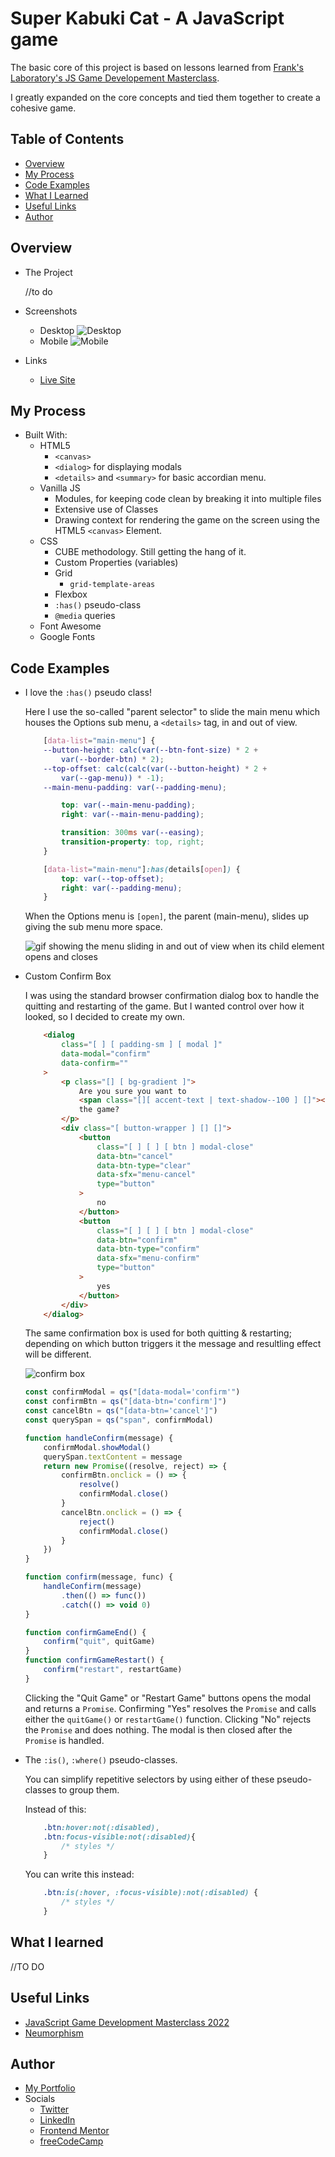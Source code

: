 
# Super Kabuki Cat - A JavaScript game

The basic core of this project is based on lessons learned from [Frank's Laboratory's JS Game Developement Masterclass](https://www.youtube.com/playlist?list=PLYElE_rzEw_uryBrrzu2E626MY4zoXvx2). 

I greatly expanded on the core concepts and tied them together to create a cohesive game.

## Table of Contents

- [Overview](#overview)
- [My Process](#my-process)
- [Code Examples](#code-examples)
- [What I Learned](#what-i-learned)
- [Useful Links](#useful-links)
- [Author](#author)

## Overview

- The Project

    //to do

- Screenshots
    - Desktop
    ![Desktop](/screenshots/Super-Kabuki-Cat-desktop.png)
    - Mobile
    ![Mobile](/screenshots/Super-Kabuki-Cat-mobile-1.jpg)
- Links
    - [Live Site](https://super-kabuki-cat.vercel.app/)

## My Process

- Built With:
    - HTML5
        - `<canvas>`
        - `<dialog>` for displaying modals
        - `<details>` and `<summary>` for basic accordian menu. 
    - Vanilla JS
        - Modules, for keeping code clean by breaking it into multiple files
        - Extensive use of Classes
        - Drawing context for rendering the game on the screen using the HTML5 `<canvas>` Element.
    - CSS
        - CUBE methodology. Still getting the hang of it.
        - Custom Properties (variables)
        - Grid
            - `grid-template-areas`
        - Flexbox
        - `:has()` pseudo-class
        - `@media` queries
    - Font Awesome
    - Google Fonts


## Code Examples

- I love the `:has()` pseudo class!

    Here I use the so-called "parent selector" to slide the main menu which houses the Options sub menu, a `<details>` tag, in and out of view.

    ```css
        [data-list="main-menu"] {
        --button-height: calc(var(--btn-font-size) * 2 + 
            var(--border-btn) * 2);
        --top-offset: calc(calc(var(--button-height) * 2 + 
            var(--gap-menu)) * -1);
        --main-menu-padding: var(--padding-menu);

            top: var(--main-menu-padding);
            right: var(--main-menu-padding);

            transition: 300ms var(--easing);
            transition-property: top, right;
        }

        [data-list="main-menu"]:has(details[open]) {
            top: var(--top-offset);
            right: var(--padding-menu);
        }
    ```

    When the Options menu is `[open]`, the parent (main-menu), slides up giving the sub menu more space. 

    ![gif showing the menu sliding in and out of view when its child element opens and closes](/screenshots/chrome-capture-2023-1-14.gif)

- Custom Confirm Box

    I was using the standard browser confirmation dialog box to handle the quitting and restarting of the game. But I wanted control over how it looked, so I decided to create my own.

    ```html
        <dialog
            class="[ ] [ padding-sm ] [ modal ]"
            data-modal="confirm"
            data-confirm=""
        >
            <p class="[] [ bg-gradient ]">
                Are you sure you want to
                <span class="[][ accent-text | text-shadow--100 ] []"></span>
                the game?
            </p>
            <div class="[ button-wrapper ] [] []">
                <button
                    class="[ ] [ ] [ btn ] modal-close"
                    data-btn="cancel"
                    data-btn-type="clear"
                    data-sfx="menu-cancel"
                    type="button"
                >
                    no
                </button>
                <button
                    class="[ ] [ ] [ btn ] modal-close"
                    data-btn="confirm"
                    data-btn-type="confirm"
                    data-sfx="menu-confirm"
                    type="button"
                >
                    yes
                </button>
            </div>
        </dialog>
    ```

    The same confirmation box is used for both quitting & restarting; depending on which button triggers it the message and resultling effect will be different.

    ![confirm box](/screenshots/confirm.png)

    ```js
    const confirmModal = qs("[data-modal='confirm'")
    const confirmBtn = qs("[data-btn='confirm']")
    const cancelBtn = qs("[data-btn='cancel']")
    const querySpan = qs("span", confirmModal)

    function handleConfirm(message) {
        confirmModal.showModal()
        querySpan.textContent = message
        return new Promise((resolve, reject) => {
            confirmBtn.onclick = () => {
                resolve()
                confirmModal.close()
            }
            cancelBtn.onclick = () => {
                reject()
                confirmModal.close()
            }
        })
    }

    function confirm(message, func) {
        handleConfirm(message)
            .then(() => func())
            .catch(() => void 0)
    }

    function confirmGameEnd() {
        confirm("quit", quitGame)
    }
    function confirmGameRestart() {
        confirm("restart", restartGame)
    }
    ```

    Clicking the "Quit Game" or "Restart Game" buttons opens the modal and returns a `Promise`. Confirming "Yes" resolves the `Promise` and calls either the `quitGame()` or `restartGame()` function. Clicking "No" rejects the `Promise` and does nothing. The modal is then closed after the `Promise` is handled.

- The `:is()`, `:where()` pseudo-classes.

    You can simplify repetitive selectors by using either of these pseudo-classes to group them.

    Instead of this: 

    ```css
        .btn:hover:not(:disabled),
        .btn:focus-visible:not(:disabled){
            /* styles */
        }
    ```

    You can write this instead:

    ```css
        .btn:is(:hover, :focus-visible):not(:disabled) {
            /* styles */
        }

    ```



## What I learned

//TO DO

## Useful Links

- [JavaScript Game Development Masterclass 2022](https://www.youtube.com/playlist?list=PLYElE_rzEw_uryBrrzu2E626MY4zoXvx2)
- [Neumorphism](https://css-tricks.com/neumorphism-and-css/)

## Author

- [My Portfolio](https://jeurimorel.com/)
- Socials
    - [Twitter](https://twitter.com/codeToPerdition)
    - [LinkedIn](https://www.linkedin.com/in/jeuri-morel-9b0b39235/)
    - [Frontend Mentor](https://www.frontendmentor.io/profile/JeuriMorel)
    - [freeCodeCamp](https://www.freecodecamp.org/jeuri)